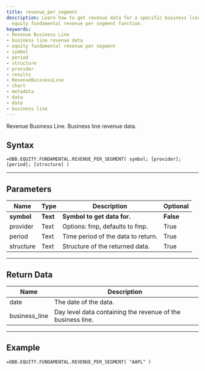 ```yaml
---
title: revenue_per_segment
description: Learn how to get revenue data for a specific business line using the
  equity fundamental revenue per segment function.
keywords: 
- Revenue Business Line
- business line revenue data
- equity fundamental revenue per segment
- symbol
- period
- structure
- provider
- results
- RevenueBusinessLine
- chart
- metadata
- data
- date
- business line
---
```


<!-- markdownlint-disable MD041 -->

Revenue Business Line. Business line revenue data.

## Syntax

```excel wordwrap
=OBB.EQUITY.FUNDAMENTAL.REVENUE_PER_SEGMENT( symbol; [provider]; [period]; [structure] )
```

---

## Parameters

| Name | Type | Description | Optional |
| ---- | ---- | ----------- | -------- |
| **symbol** | **Text** | **Symbol to get data for.** | **False** |
| provider | Text | Options: fmp, defaults to fmp. | True |
| period | Text | Time period of the data to return. | True |
| structure | Text | Structure of the returned data. | True |

---

## Return Data

| Name | Description |
| ---- | ----------- |
| date | The date of the data.  |
| business_line | Day level data containing the revenue of the business line.  |
---

## Example

```excel wordwrap
=OBB.EQUITY.FUNDAMENTAL.REVENUE_PER_SEGMENT( "AAPL" )
```

